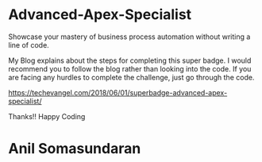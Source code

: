 # Advanced-Apex-Specialist
Showcase your mastery of business process automation without writing a line of code.


My Blog explains about the steps for completing this super badge. I would recommend you to follow the blog rather than looking into the code. If you are facing any hurdles to complete the challenge, just go through the code.

https://techevangel.com/2018/06/01/superbadge-advanced-apex-specialist/


Thanks!! Happy Coding
# Anil Somasundaran
